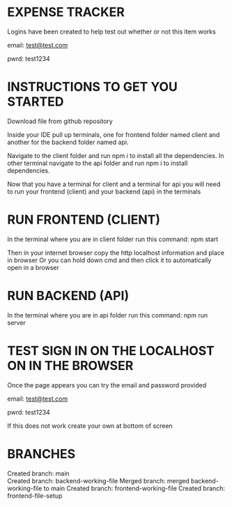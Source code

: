 # EXPENSE TRACKER

Logins have been created to help test out whether or not this item works

email: test@test.com

pwrd: test1234

# INSTRUCTIONS TO GET YOU STARTED

Download file from github repository

Inside your IDE pull up terminals, one for frontend folder named client and another for the backend folder named api.

Navigate to the client folder and run npm i to install all the dependencies. In other terminal navigate to the api folder and run npm i to install dependencies.

Now that you have a terminal for client and a terminal for api you will need to run your frontend (client) and your backend (api) in the terminals

# RUN FRONTEND (CLIENT)

In the terminal where you are in client folder run this command:
npm start

Then in your internet browser copy the http localhost information and place in browser
Or you can hold down cmd and then click it to automatically open in a browser

# RUN BACKEND (API)

In the terminal where you are in api folder run this command:
npm run server

# TEST SIGN IN ON THE LOCALHOST ON IN THE BROWSER

Once the page appears you can try the email and password provided

email: test@test.com

pwrd: test1234

If this does not work create your own at bottom of screen

# BRANCHES

Created branch: main  
Created branch: backend-working-file
Merged branch: merged backend-working-file to main
Created branch: frontend-working-file
Created branch: frontend-file-setup
